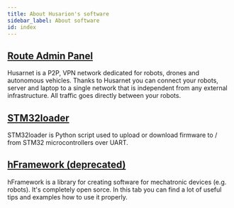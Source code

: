 ```yaml
---
title: About Husarion's software
sidebar_label: About software
id: index
---
```


## [Route Admin Panel](https://husarion.com/software/route-admin-panel/) ##

Husarnet is a P2P, VPN network dedicated for robots, drones and autonomous vehicles. Thanks to Husarnet you can connect your robots, server and laptop to a single network that is independent from any external infrastructure. All traffic goes directly between your robots. 

## [STM32loader](https://husarion.com/software/stm32loader/) ##

STM32loader is Python script used to upload or download firmware to / from STM32 microcontrollers over UART.

## [hFramework (deprecated)](https://husarion.com/software/hframework/) ##

hFramework is a library for creating software for mechatronic devices (e.g. robots). It's completely open sorce. In this tab you can find a lot of useful tips and examples how to use it properly. 